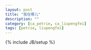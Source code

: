 ```yaml
---
layout: post
title: "我在哪儿"
description: ""
category: [ca_petrie, ca_liupengfei]
tags: [petrie, liupengfei]
---
```

{% include JB/setup %}
